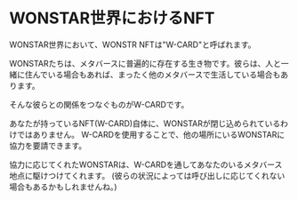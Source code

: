 # WONSTAR世界におけるNFT

WONSTAR世界において、WONSTR NFTは"W-CARD"と呼ばれます。

WONSTARたちは、メタバースに普遍的に存在する生き物です。彼らは、人と一緒に住んでいる場合もあれば、まったく他のメタバースで生活している場合もあります。

そんな彼らとの関係をつなぐものがW-CARDです。

あなたが持っているNFT(W-CARD)自体に、WONSTARが閉じ込められているわけではありません。
W-CARDを使用することで、他の場所にいるWONSTARに協力を要請できます。

協力に応じてくれたWONSTARは、W-CARDを通してあなたのいるメタバース地点に駆けつけてくれます。
(彼らの状況によっては呼び出しに応じてくれない場合もあるかもしれませんね。)
